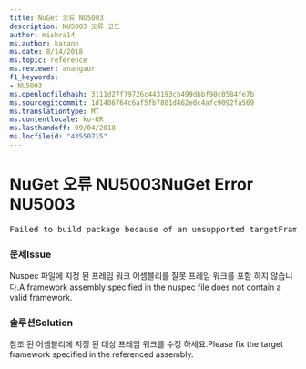 ```yaml
---
title: NuGet 오류 NU5003
description: NU5003 오류 코드
author: mishra14
ms.author: karann
ms.date: 8/14/2018
ms.topic: reference
ms.reviewer: anangaur
f1_keywords:
- NU5003
ms.openlocfilehash: 3111d27f79726c443193cb499dbbf90c0584fe7b
ms.sourcegitcommit: 1d1406764c6af5fb7801d462e0c4afc9092fa569
ms.translationtype: MT
ms.contentlocale: ko-KR
ms.lasthandoff: 09/04/2018
ms.locfileid: "43550715"
---
```

# <a name="nuget-error-nu5003"></a><span data-ttu-id="830ad-103">NuGet 오류 NU5003</span><span class="sxs-lookup"><span data-stu-id="830ad-103">NuGet Error NU5003</span></span>
<pre>Failed to build package because of an unsupported targetFramework value on 'System.Net'.</pre>

### <a name="issue"></a><span data-ttu-id="830ad-104">문제</span><span class="sxs-lookup"><span data-stu-id="830ad-104">Issue</span></span>

<span data-ttu-id="830ad-105">Nuspec 파일에 지정 된 프레임 워크 어셈블리를 잘못 프레임 워크를 포함 하지 않습니다.</span><span class="sxs-lookup"><span data-stu-id="830ad-105">A framework assembly specified in the nuspec file does not contain a valid framework.</span></span>


### <a name="solution"></a><span data-ttu-id="830ad-106">솔루션</span><span class="sxs-lookup"><span data-stu-id="830ad-106">Solution</span></span>

<span data-ttu-id="830ad-107">참조 된 어셈블리에 지정 된 대상 프레임 워크를 수정 하세요.</span><span class="sxs-lookup"><span data-stu-id="830ad-107">Please fix the target framework specified in the referenced assembly.</span></span>

